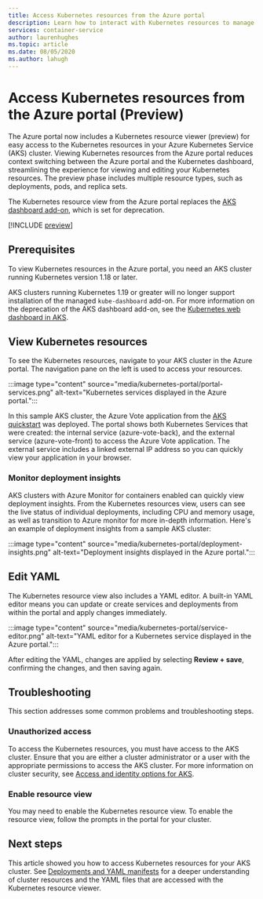 ```yaml
---
title: Access Kubernetes resources from the Azure portal
description: Learn how to interact with Kubernetes resources to manage an Azure Kubernetes Service (AKS) cluster from the Azure portal.
services: container-service
author: laurenhughes
ms.topic: article
ms.date: 08/05/2020
ms.author: lahugh
---
```


# Access Kubernetes resources from the Azure portal (Preview)

The Azure portal now includes a Kubernetes resource viewer (preview) for easy access to the Kubernetes resources in your Azure Kubernetes Service (AKS) cluster. Viewing Kubernetes resources from the Azure portal reduces context switching between the Azure portal and the Kubernetes dashboard, streamlining the experience for viewing and editing your Kubernetes resources. The preview phase includes multiple resource types, such as deployments, pods, and replica sets.

The Kubernetes resource view from the Azure portal replaces the [AKS dashboard add-on][kubernetes-dashboard], which is set for deprecation.

[!INCLUDE [preview](/includes/preview/preview-callout.md)]

## Prerequisites

To view Kubernetes resources in the Azure portal, you need an AKS cluster running Kubernetes version 1.18 or later.

AKS clusters running Kubernetes 1.19 or greater will no longer support installation of the managed `kube-dashboard` add-on. For more information on the deprecation of the AKS dashboard add-on, see the [Kubernetes web dashboard in AKS][kubernetes-dashboard].

## View Kubernetes resources

To see the Kubernetes resources, navigate to your AKS cluster in the Azure portal. The navigation pane on the left is used to access your resources.

:::image type="content" source="media/kubernetes-portal/portal-services.png" alt-text="Kubernetes services displayed in the Azure portal.":::

In this sample AKS cluster, the Azure Vote application from the [AKS quickstart][portal-quickstart] was deployed. The portal shows both Kubernetes Services that were created: the internal service (azure-vote-back), and the external service (azure-vote-front) to access the Azure Vote application. The external service includes a linked external IP address so you can quickly view your application in your browser.

### Monitor deployment insights

AKS clusters with Azure Monitor for containers enabled can quickly view deployment insights. From the Kubernetes resources view, users can see the live status of individual deployments, including CPU and memory usage, as well as transition to Azure monitor for more in-depth information. Here's an example of deployment insights from a sample AKS cluster:

:::image type="content" source="media/kubernetes-portal/deployment-insights.png" alt-text="Deployment insights displayed in the Azure portal.":::

## Edit YAML

The Kubernetes resource view also includes a YAML editor. A built-in YAML editor means you can update or create services and deployments from within the portal and apply changes immediately.

:::image type="content" source="media/kubernetes-portal/service-editor.png" alt-text="YAML editor for a Kubernetes service displayed in the Azure portal.":::

After editing the YAML, changes are applied by selecting **Review + save**, confirming the changes, and then saving again.

## Troubleshooting

This section addresses some common problems and troubleshooting steps.

### Unauthorized access

To access the Kubernetes resources, you must have access to the AKS cluster. Ensure that you are either a cluster administrator or a user with the appropriate permissions to access the AKS cluster. For more information on cluster security, see [Access and identity options for AKS][concepts-identity].

### Enable resource view

You may need to enable the Kubernetes resource view. To enable the resource view, follow the prompts in the portal for your cluster.

## Next steps

This article showed you how to access Kubernetes resources for your AKS cluster. See [Deployments and YAML manifests][deployments] for a deeper understanding of cluster resources and the YAML files that are accessed with the Kubernetes resource viewer.

<!-- LINKS - internal -->
[kubernetes-dashboard]: [kubernetes-dashboard.md]
[concepts-identity]: [concepts-identity.md]
[portal-quickstart]: [kubernetes-walkthrough-portal#run-the-application]
[deployments]: [concepts-clusters-workloads#deployments-and-yaml-manifests]
